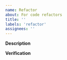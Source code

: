 ```yaml
---
name: Refactor
about: For code refactors
title: ''
labels: 'refactor'
assignees: ''
---
```


**Description**

<!-- A description of the refactor, including the goals it accomplishes. -->

**Verification**

<!-- Explain how you tested the refactor for regressions. -->

